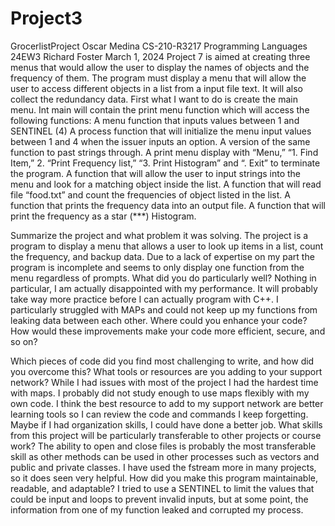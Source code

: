 # Project3
GrocerlistProject
Oscar Medina
CS-210-R3217 Programming Languages 24EW3
Richard Foster
March 1, 2024
	Project 7 is aimed at creating three menus that would allow the user to display the names of objects and the frequency of them.  The program must display a menu that will allow the user to access different objects in a list from a input file text. It will also collect the redundancy data. 
First what I want to do is create the main menu.
Int main will contain the print menu function which will access the following functions:
A menu function that inputs values between 1 and SENTINEL (4)
A process function that will initialize the menu input values between 1 and 4 when the issuer inputs an option. A version of the same function to past strings through.
A print menu display with “Menu,” “1. Find Item,” 2. “Print Frequency list,” “3. Print Histogram” and “. Exit” to terminate the program.
A function that will allow the user to input strings into the menu and look for a matching object inside the list.
A function that will read file “food.txt” and count the frequencies of object listed in the list.
A function that prints the frequency data into an output file.
A function that will print the frequency as a star (***) Histogram.


Summarize the project and what problem it was solving.
The project is a program to display a menu that allows a user to look up items in a list, count the frequency, and backup data. Due to a lack of expertise on my part the program is incomplete and seems to only display one function from the menu regardless of prompts.
What did you do particularly well?
Nothing in particular, I am actually disappointed with my performance. It will probably take way more practice before I can actually program with C++. I particularly struggled with MAPs and could not keep up my functions from leaking data between each other.
Where could you enhance your code? How would these improvements make your code more efficient, secure, and so on?

Which pieces of code did you find most challenging to write, and how did you overcome this? What tools or resources are you adding to your support network?
While I had issues with most of the project I had the hardest time with maps. I probably did not study enough to use maps flexibly with my own code. I think the best resource to add to my support network are better learning tools so I can review the code and commands I keep forgetting. Maybe if I had organization skills, I could have done a better job.
What skills from this project will be particularly transferable to other projects or course work?
The ability to open and close files is probably the most transferable skill as other methods can be used in other processes such as vectors and public and private classes. I have used the fstream more in many projects, so it does seen very helpful.
How did you make this program maintainable, readable, and adaptable?
I tried to use a SENTINEL to limit the values that could be input and loops to prevent invalid inputs, but at some point, the information from one of my function leaked and corrupted my process.
